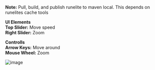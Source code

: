 **Note:** Pull, build, and publish runelite to maven local. This depends on runelites cache tools

**UI Elements**<br />
**Top Slider:** Move speed<br />
**Right Slider:** Zoom

**Controlls**<br />
**Arrow Keys:** Move around<br />
**Mouse Wheel:** Zoom

![image](https://github.com/user-attachments/assets/9c93ee6a-8f05-4a3c-b632-9645ee4338a1)

